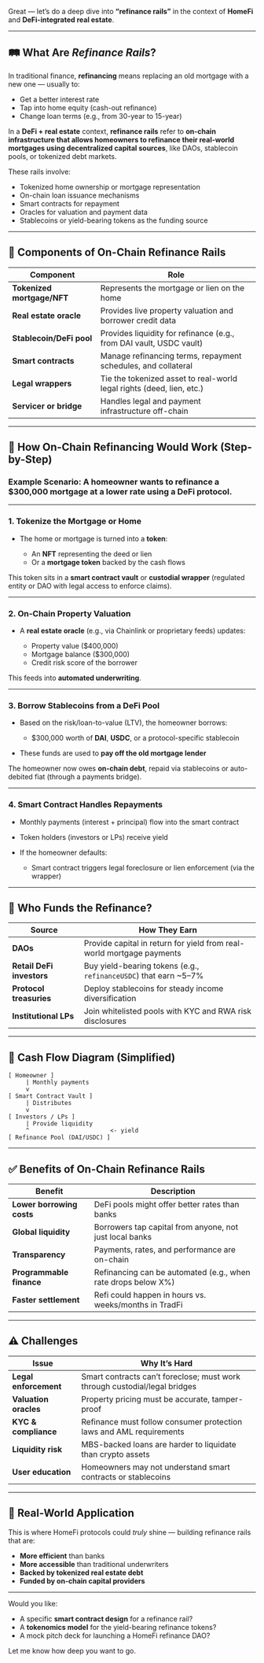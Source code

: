 Great — let’s do a deep dive into **“refinance rails”** in the context of **HomeFi** and **DeFi-integrated real estate**.

---

## 🛤️ What Are *Refinance Rails*?

In traditional finance, **refinancing** means replacing an old mortgage with a new one — usually to:

* Get a better interest rate
* Tap into home equity (cash-out refinance)
* Change loan terms (e.g., from 30-year to 15-year)

In a **DeFi + real estate** context, **refinance rails** refer to **on-chain infrastructure that allows homeowners to refinance their real-world mortgages using decentralized capital sources**, like DAOs, stablecoin pools, or tokenized debt markets.

These rails involve:

* Tokenized home ownership or mortgage representation
* On-chain loan issuance mechanisms
* Smart contracts for repayment
* Oracles for valuation and payment data
* Stablecoins or yield-bearing tokens as the funding source

---

## 🧩 Components of On-Chain Refinance Rails

| Component                  | Role                                                                  |
| -------------------------- | --------------------------------------------------------------------- |
| **Tokenized mortgage/NFT** | Represents the mortgage or lien on the home                           |
| **Real estate oracle**     | Provides live property valuation and borrower credit data             |
| **Stablecoin/DeFi pool**   | Provides liquidity for refinance (e.g., from DAI vault, USDC vault)   |
| **Smart contracts**        | Manage refinancing terms, repayment schedules, and collateral         |
| **Legal wrappers**         | Tie the tokenized asset to real-world legal rights (deed, lien, etc.) |
| **Servicer or bridge**     | Handles legal and payment infrastructure off-chain                    |

---

## 🔁 How On-Chain Refinancing Would Work (Step-by-Step)

### Example Scenario: A homeowner wants to refinance a \$300,000 mortgage at a lower rate using a DeFi protocol.

---

### 1. **Tokenize the Mortgage or Home**

* The home or mortgage is turned into a **token**:

  * An **NFT** representing the deed or lien
  * Or a **mortgage token** backed by the cash flows

This token sits in a **smart contract vault** or **custodial wrapper** (regulated entity or DAO with legal access to enforce claims).

---

### 2. **On-Chain Property Valuation**

* A **real estate oracle** (e.g., via Chainlink or proprietary feeds) updates:

  * Property value (\$400,000)
  * Mortgage balance (\$300,000)
  * Credit risk score of the borrower

This feeds into **automated underwriting**.

---

### 3. **Borrow Stablecoins from a DeFi Pool**

* Based on the risk/loan-to-value (LTV), the homeowner borrows:

  * \$300,000 worth of **DAI**, **USDC**, or a protocol-specific stablecoin
* These funds are used to **pay off the old mortgage lender**

The homeowner now owes **on-chain debt**, repaid via stablecoins or auto-debited fiat (through a payments bridge).

---

### 4. **Smart Contract Handles Repayments**

* Monthly payments (interest + principal) flow into the smart contract
* Token holders (investors or LPs) receive yield
* If the homeowner defaults:

  * Smart contract triggers legal foreclosure or lien enforcement (via the wrapper)

---

## 💸 Who Funds the Refinance?

| Source                    | How They Earn                                                         |
| ------------------------- | --------------------------------------------------------------------- |
| **DAOs**                  | Provide capital in return for yield from real-world mortgage payments |
| **Retail DeFi investors** | Buy yield-bearing tokens (e.g., `refinanceUSDC`) that earn \~5–7%     |
| **Protocol treasuries**   | Deploy stablecoins for steady income diversification                  |
| **Institutional LPs**     | Join whitelisted pools with KYC and RWA risk disclosures              |

---

## 🔄 Cash Flow Diagram (Simplified)

```
[ Homeowner ]
     | Monthly payments
     v
[ Smart Contract Vault ]
     | Distributes
     v
[ Investors / LPs ]
     | Provide liquidity
     ^                       <- yield
[ Refinance Pool (DAI/USDC) ]
```

---

## ✅ Benefits of On-Chain Refinance Rails

| Benefit                   | Description                                                   |
| ------------------------- | ------------------------------------------------------------- |
| **Lower borrowing costs** | DeFi pools might offer better rates than banks                |
| **Global liquidity**      | Borrowers tap capital from anyone, not just local banks       |
| **Transparency**          | Payments, rates, and performance are on-chain                 |
| **Programmable finance**  | Refinancing can be automated (e.g., when rate drops below X%) |
| **Faster settlement**     | Refi could happen in hours vs. weeks/months in TradFi         |

---

## ⚠️ Challenges

| Issue                 | Why It’s Hard                                                              |
| --------------------- | -------------------------------------------------------------------------- |
| **Legal enforcement** | Smart contracts can’t foreclose; must work through custodial/legal bridges |
| **Valuation oracles** | Property pricing must be accurate, tamper-proof                            |
| **KYC & compliance**  | Refinance must follow consumer protection laws and AML requirements        |
| **Liquidity risk**    | MBS-backed loans are harder to liquidate than crypto assets                |
| **User education**    | Homeowners may not understand smart contracts or stablecoins               |

---

## 🔮 Real-World Application

This is where HomeFi protocols could *truly* shine — building refinance rails that are:

* **More efficient** than banks
* **More accessible** than traditional underwriters
* **Backed by tokenized real estate debt**
* **Funded by on-chain capital providers**

---

Would you like:

* A specific **smart contract design** for a refinance rail?
* A **tokenomics model** for the yield-bearing refinance tokens?
* A mock pitch deck for launching a HomeFi refinance DAO?

Let me know how deep you want to go.
